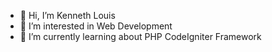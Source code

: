 - 👋 Hi, I’m Kenneth Louis
- 👀 I’m interested in Web Development
- 🌱 I’m currently learning about PHP CodeIgniter Framework

<!---
kennethlouiz/kennethlouiz is a ✨ special ✨ repository because its `README.md` (this file) appears on your GitHub profile.
You can click the Preview link to take a look at your changes.
--->
